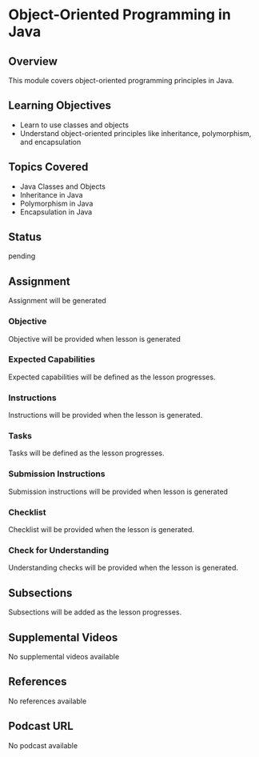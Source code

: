 # Object-Oriented Programming in Java

## Overview

This module covers object-oriented programming principles in Java.

## Learning Objectives

- Learn to use classes and objects
- Understand object-oriented principles like inheritance, polymorphism, and encapsulation

## Topics Covered

- Java Classes and Objects
- Inheritance in Java
- Polymorphism in Java
- Encapsulation in Java

## Status

pending

## Assignment

Assignment will be generated

### Objective

Objective will be provided when lesson is generated

### Expected Capabilities

Expected capabilities will be defined as the lesson progresses.

### Instructions

Instructions will be provided when the lesson is generated.

### Tasks

Tasks will be defined as the lesson progresses.

### Submission Instructions

Submission instructions will be provided when lesson is generated

### Checklist

Checklist will be provided when the lesson is generated.

### Check for Understanding

Understanding checks will be provided when the lesson is generated.

## Subsections

Subsections will be added as the lesson progresses.

## Supplemental Videos

No supplemental videos available

## References

No references available

## Podcast URL

No podcast available
